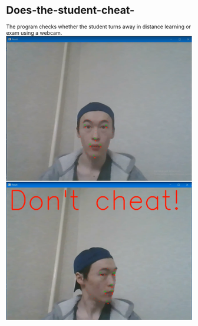 # Does-the-student-cheat-
The program checks whether the student turns away in distance learning or exam using a webcam.
![image1](https://github.com/AbaiCPyJ/Does-the-student-cheat-/blob/master/example1.png)
![image2](https://github.com/AbaiCPyJ/Does-the-student-cheat-/blob/master/example2.png)
